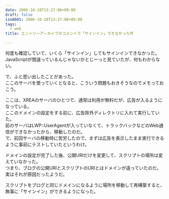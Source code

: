 ```yaml
---
date: 2006-10-18T13:27:08+09:00
draft: false
iso8601: 2006-10-18T13:27:08+09:00
tags:
  - web
title: エントリーアーカイブのコメントで「サインイン」できなかった件

---
```


<div class="entry-body">
  <p>何度も確認していて、いくら「サインイン」してもサインインできなかった。<br />
    JavaScriptが間違っているんじゃないかとじーっと見ていたが、何もわからない。</p>

  <p>で、ふと思い出したことがあった。<br />
    ここのサーバを使っていくとなると、こういう問題もおきそうなのでメモっておこう。</p>

  <p>ここは、XREAのサーバのひとつで、通常は利用が無料だが、広告が入るようになっている。<br />
    ここのドメインの設定をする前に、広告除外ディレクトリに入れて実行していた。<br />
    前のサーバはLWP::UserAgentが入っていなくて、トラックバックなどのWeb通信ができなかったから、移動したのだ。<br />
    で、前回サーバの移動時に苦労したので、まずは広告を表示したまま実行できるように事前にテストしていたというわけ。</p>

  <p>ドメインの設定が完了した後、公開URIだけを変更して、スクリプトの場所は変えていなかった。<br />
    つまり、ブログの公開URIとスクリプトのURIとはドメインが違っていたのだ。<br />
    実はそれが原因だったようだ。</p>

  <p>スクリプトをブログと同じドメインになるように場所を移動して再構築すると、無事に「サインイン」ができるようになった。</p>
</div>
